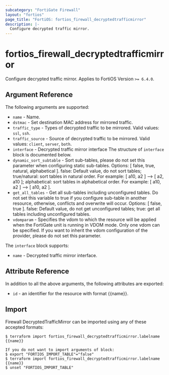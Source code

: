 ```yaml
---
subcategory: "FortiGate Firewall"
layout: "fortios"
page_title: "FortiOS: fortios_firewall_decryptedtrafficmirror"
description: |-
  Configure decrypted traffic mirror.
---
```


# fortios_firewall_decryptedtrafficmirror
Configure decrypted traffic mirror. Applies to FortiOS Version `>= 6.4.0`.

## Argument Reference

The following arguments are supported:

* `name` - Name.
* `dstmac` - Set destination MAC address for mirrored traffic.
* `traffic_type` - Types of decrypted traffic to be mirrored. Valid values: `ssl`, `ssh`.
* `traffic_source` - Source of decrypted traffic to be mirrored. Valid values: `client`, `server`, `both`.
* `interface` - Decrypted traffic mirror interface The structure of `interface` block is documented below.
* `dynamic_sort_subtable` - Sort sub-tables, please do not set this parameter when configuring static sub-tables. Options: [ false, true, natural, alphabetical ]. false: Default value, do not sort tables; true/natural: sort tables in natural order. For example: [ a10, a2 ] --> [ a2, a10 ]; alphabetical: sort tables in alphabetical order. For example: [ a10, a2 ] --> [ a10, a2 ].
* `get_all_tables` - Get all sub-tables including unconfigured tables. Do not set this variable to true if you configure sub-table in another resource, otherwise, conflicts and overwrite will occur. Options: [ false, true ]. false: Default value, do not get unconfigured tables; true: get all tables including unconfigured tables. 
* `vdomparam` - Specifies the vdom to which the resource will be applied when the FortiGate unit is running in VDOM mode. Only one vdom can be specified. If you want to inherit the vdom configuration of the provider, please do not set this parameter.

The `interface` block supports:

* `name` - Decrypted traffic mirror interface.


## Attribute Reference

In addition to all the above arguments, the following attributes are exported:
* `id` - an identifier for the resource with format {{name}}.

## Import

Firewall DecryptedTrafficMirror can be imported using any of these accepted formats:
```
$ terraform import fortios_firewall_decryptedtrafficmirror.labelname {{name}}

If you do not want to import arguments of block:
$ export "FORTIOS_IMPORT_TABLE"="false"
$ terraform import fortios_firewall_decryptedtrafficmirror.labelname {{name}}
$ unset "FORTIOS_IMPORT_TABLE"
```
